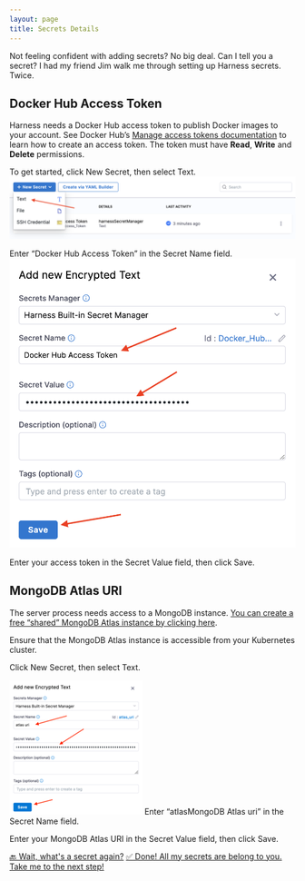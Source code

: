```yaml
---
layout: page
title: Secrets Details
---
```


Not feeling confident with adding secrets? No big deal. Can I tell you a secret? I had my friend Jim walk me through setting up Harness secrets. Twice.

## Docker Hub Access Token

Harness needs a Docker Hub access token to publish Docker images to your account. See Docker Hub’s [Manage access tokens documentation](https://docs.docker.com/docker-hub/access-tokens/) to learn how to create an access token. The token must have **Read**, **Write** and **Delete** permissions.

To get started, click New Secret, then select Text.
![Picture of the Harness new secret UI](assets/images/3.png)

Enter “Docker Hub Access Token” in the Secret Name field.
![Picture of the Harness new encrypted text secret UI](assets/images/4.png)

Enter your access token in the Secret Value field, then click Save.

## MongoDB Atlas URI

The server process needs access to a MongoDB instance. [You can create a free “shared” MongoDB Atlas instance by clicking here](https://www.mongodb.com/free-cloud-database).

Ensure that the MongoDB Atlas instance is accessible from your Kubernetes cluster.

Click New Secret, then select Text.

![Adding the Mongo Atlas URI Secret](/assets/images/mongoAtlasURISecret.png)
Enter “atlasMongoDB Atlas uri” in the Secret Name field.

Enter your MongoDB Atlas URI in the Secret Value field, then click Save.

<a class="btn btn-primary" href="../Secrets/secretsIntro">🔙 Wait, what's a secret again?</a>
<a class="btn btn-primary" href="../Connectors/connectorsIntro">✅ Done! All my secrets are belong to you. Take me to the next step!</a>